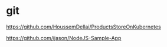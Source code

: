 # git

https://github.com/HoussemDellai/ProductsStoreOnKubernetes


https://github.com/ijason/NodeJS-Sample-App
